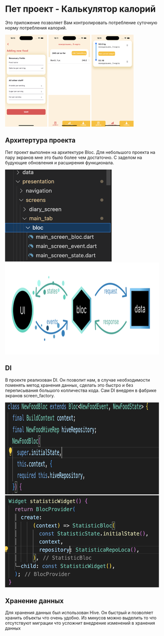 # Пет проект -  Калькулятор калорий

Это приложение позволяет Вам контролировать потребление суточную норму потребления калорий.

<img src="assets/github_image/add_food_screen.png?raw=true" height="300" alt="Bloc" />
<img src="assets/github_image/diary_screen.png?raw=true" height="300" alt="Bloc" />
<img src="assets/github_image/statistic_screen.png?raw=true" height="300" alt="Bloc" />

## Архитертура проекта

Пет проект выполнен на архитектуре Bloc. Для небольшого проекта на пару экранов мне это было более чем достаточно. С заделом на будующие обновления и расширения функционала.

<img src="assets/github_image/bloc_structura.png?raw=true" height="300" alt="Bloc" />
<img src="assets/github_image/arch_bloc.png?raw=true" height="300" alt="Bloc" />

## DI

В проекте реализован DI. Он позволит нам, в случае необходимости поменять метод хранения данных, сделать это быстро и без переписывания большого колличества кода. Сам DI внедрен в фабрике экранов screen_factory.

<img src="assets/github_image/di_in_bloc.png?raw=true" height="300" alt="Bloc" />
<img src="assets/github_image/di_in_screen_factory.png?raw=true" height="300" alt="Bloc" />

## Хранение данных

 Для хранения данных был использован Hive. Он быстрый и позволяет хранить объекты что очень удобно. Из минусов можно выделить то что отсутствуют миграции что усложнит внедрение изменений в хранения данных